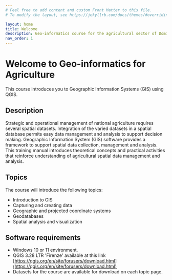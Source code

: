 ```yaml
---
# Feel free to add content and custom Front Matter to this file.
# To modify the layout, see https://jekyllrb.com/docs/themes/#overriding-theme-defaults

layout: home
title: Welcome
description: Geo-informatics course for the agricultural sector of Dominica.
nav_order: 1
---
```


# Welcome to Geo-informatics for Agriculture

This course introduces you to Geographic Information Systems (GIS) using QGIS.

## Description

Strategic and operational management of national agriculture requires several spatial datasets. Integration of the varied datasets in a spatial database permits easy data management and analysis to support decision making. Geographic Information System (GIS) software provides a framework to support spatial data collection, management and analysis. This training manual introduces theoretical concepts and practical activities that reinforce understanding of agricultural spatial data management and analysis.

## Topics
The course will introduce the following topics:
* Introduction to GIS
* Capturing and creating data
* Geographic and projected coordinate systems
* Geodatabases
* Spatial analysis and visualization

<!-- Details of each topic are shown below:

|Day | Topics | Activities | Outcomes |
| 1 | Introduction | Introduction to QGIS interface, GIS data models and structures | Participants are familiar with QGIS interface and key tools, can load and interact with vector/raster data, change symbology, open attribute table, create layouts and print maps. |
| 2 | Capturing/creating data | On-screen digitizing | Participants are able to digitize features from scanned map and Google Earth (convert between kml/kmz/shapefile), import GPS data to shapefile, update attribute table, convert between raster and vector data. |
| 3 | Project and reproject data |  Participants are able to identify the coordinate system of a layer, distinguish between GCS and PCS, assign and transform coordinate systems to a layer and georeference an image. |
| 4 | Geodatabases |  Create and populate geodatabases | Participants understand key concepts of relational databases and are able to create, populate and edit geodatabases. |
| 5 | Spatial analysis and visualization | Undertake basic spatial analysis | Participants understand the main categories of spatial analysis, are able to design analytical steps to solve a spatial problem using vector or raster data and visualize the analytical output. -->

## Software requirements
* Windows 10 or 11 environment.
* QGIS 3.28 LTR 'Firenze' available at this link [https://qgis.org/en/site/forusers/download.html](https://qgis.org/en/site/forusers/download.html)
* Datasets for the course are available for download on each topic page.